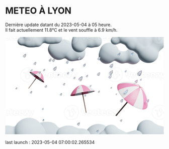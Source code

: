 # METEO À LYON

Dernière update datant du 2023-05-04 à 05 heure.  
Il fait actuellement 11.8°C et le vent souffle à 6.9 km/h.      

![](./.github/rain.png)

last launch : 2023-05-04 07:00:02.265534
